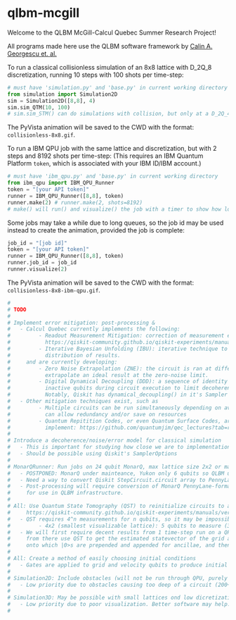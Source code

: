 ﻿# qlbm-mcgill

Welcome to the QLBM McGill-Calcul Quebec Summer Research Project!

All programs made here use the QLBM software framework by [Calin A. Georgescu et. al.](https://arxiv.org/pdf/2411.19439)

To run a classical collisionless simulation of an 8x8 lattice with D_2Q_8 discretization, running 10 steps with 100 shots per time-step:

```python
# must have 'simulation.py' and 'base.py' in current working directory
from simulation import Simulation2D
sim = Simulation2D([8,8], 4)
sim.sim_QTM(10, 100)
# sim.sim_STM() can do simulations with collision, but only at a D_2Q_4 discretization
```
The PyVista animation will be saved to the CWD with the format: ```collisionless-8x8.gif```.

To run a IBM QPU job with the same lattice and discretization, but with 2 steps and 8192 shots per time-step:
(This requires an IBM Quantum Platform ```token```, which is associated with your IBM ID/IBM account.)

```python
# must have 'ibm_qpu.py' and 'base.py' in current working directory
from ibm_qpu import IBM_QPU_Runner
token = "[your API token]"
runner = IBM_QPU_Runner([8,8], token)
runner.make(2) # runner.make(2, shots=8192)
# make() will run() and visualize() the job with a timer to show how long the IBM QPU took
```

Some jobs may take a while due to long queues, so the job id may be used instead to create the animation, provided the job is complete:

```python
job_id = "[job id]"
token = "[your API token]"
runner = IBM_QPU_Runner([8,8], token)
runner.job_id = job_id
runner.visualize(2)
```
The PyVista animation will be saved to the CWD with the format: ```collisionless-8x8-ibm-qpu.gif```.

```python
#
# TODO
#
# Implement error mitigation: post-processing & 
#   - Calcul Quebec currently implements the following:
#         - Readout Measurement Mitigation: correction of measurement errors.
#           https://qiskit-community.github.io/qiskit-experiments/manuals/measurement/readout_mitigation.html
#         - Iterative Bayesian Unfolding (IBU): iterative technique to find a more precise
#           distribution of results.
#     and are currently developing:
#         - Zero Noise Extrapolation (ZNE): the circuit is ran at different noise levels to
#           extrapolate an ideal result at the zero-noise limit.
#         - Digital Dynamical Decoupling (DDD): a sequence of identity gates is applied to
#           inactive qubits during circuit execution to limit decoherence effects.
#           Notably, Qiskit has dynamical_decoupling() in it's Sampler primitive.
#   - Other mitigation techniques exist, such as
#         - Multiple circuits can be run simultaneously depending on available qubits, which
#           can allow redundancy and/or save on resources
#         - Quantum Repitition Codes, or even Quantum Surface Codes, are also possible to
#           implement: https://github.com/quantumjim/qec_lectures?tab=readme-ov-file
#
# Introduce a decoherence/noise/error model for classical simulation
#   - This is important for studying how close we are to implementation in NISQ
#   - Should be possible using Qiskit's SamplerOptions
#
# MonarQRunner: Run jobs on 24 qubit MonarQ, max lattice size 2x2 or maybe 4x2 if lucky
#   - POSTPONED: MonarQ under mainteance, Yukon only 6 qubits so QLBM unfeasable
#   - Need a way to convert Qiskit StepCircuit.circuit array to PennyLane (done in one function)
#   - Post-processing will require conversion of MonarQ PennyLane-formatted result counts to Qiskit
#     for use in QLBM infrastructure.
#
# All: Use Quantum State Tomography (QST) to reinitialize circuits to avoid depth limits
#     https://qiskit-community.github.io/qiskit-experiments/manuals/verification/state_tomography.html
#   - QST requires 4^n measurements for n qubits, so it may be impossible at larger scale
#         - 4x2 (smallest visualizable lattice): 5 qubits to measure (3 grid, 2 velocity)
#   - We will first require decent results from 1 time-step run on a QPU,
#     from there use QST to get the estimated statevector of the grid and velocity qubits,
#     onto which |0>s are prepended and appended for ancillae, and then used for reinitialization
#
# All: Create a method of easily choosing initial conditions
#   - Gates are applied to grid and velocity qubits to produce initial conditions 
#
# Simulation2D: Include obstacles (will not be run through QPU, purely visual)
#   - Low priority due to obstacles causing too deep of a circuit (200+)
#
# Simulation3D: May be possible with small lattices ond low dicretization (D_3Q_6)
#   - Low priority due to poor visualization. Better software may help.
#
```

